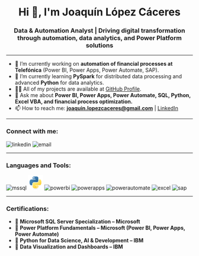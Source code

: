 <h1 align="center">Hi 👋, I'm Joaquín López Cáceres</h1>
<h3 align="center">Data & Automation Analyst | Driving digital transformation through automation, data analytics, and Power Platform solutions</h3>

---

- 🔭 I’m currently working on **automation of financial processes at Telefónica** (Power BI, Power Apps, Power Automate, SAP).  
- 🌱 I’m currently learning **PySpark** for distributed data processing and advanced **Python** for data analytics.  
- 👨‍💻 All of my projects are available at [GitHub Profile](https://github.com/joaquinlopezcaceres).  
- 💬 Ask me about **Power BI, Power Apps, Power Automate, SQL, Python, Excel VBA, and financial process optimization.**  
- 📫 How to reach me: **joaquin.lopezcaceres@gmail.com** | [LinkedIn](https://www.linkedin.com/in/joaquinlopezcaceres)  

---

<h3 align="left">Connect with me:</h3>

<!-- Íconos sin subrayado (no son links) -->
<img src="https://cdn.jsdelivr.net/gh/devicons/devicon/icons/linkedin/linkedin-original.svg" alt="linkedin" height="30" width="30" />
<img src="https://cdn-icons-png.flaticon.com/512/732/732200.png" alt="email" height="30" width="30" />

---

<h3 align="left">Languages and Tools:</h3>

<!-- Íconos sin enlaces para que no aparezcan líneas -->
<img src="https://www.svgrepo.com/show/303229/microsoft-sql-server-logo.svg" alt="mssql" width="40" height="40" />
<img src="https://raw.githubusercontent.com/devicons/devicon/master/icons/python/python-original.svg" alt="python" width="40" height="40" />
<img src="https://raw.githubusercontent.com/microsoft/PowerBI-Icons/main/PNG/Power-BI.png?raw=true" alt="powerbi" width="40" height="40" />
<img src="https://store-images.s-microsoft.com/image/apps.5460.13795821674373682.42a749e2-3ed9-43c6-88ec-0045278b4e49.7c939c07-5097-4a52-abd1-de0a42b889ba" alt="powerapps" width="40" height="40" />
<img src="https://play-lh.googleusercontent.com/aeXs0qriXwmHVWtq9u4zVUO6SifULKtJOQdtBg6wDQqaNEaaJKl6b2oiABMmHn6yLH8" alt="powerautomate" width="40" height="40" />
<img src="https://img.icons8.com/color/48/microsoft-excel-2019--v1.png" alt="excel" width="40" height="40" />
<img src="https://img.icons8.com/color/48/sap.png" alt="sap" width="40" height="40" />

---

<h3 align="left">Certifications:</h3>

- 📜 **Microsoft SQL Server Specialization – Microsoft**  
- 📜 **Power Platform Fundamentals – Microsoft (Power BI, Power Apps, Power Automate)**  
- 📜 **Python for Data Science, AI & Development – IBM**  
- 📜 **Data Visualization and Dashboards – IBM**  


